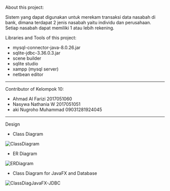 About this project:

Sistem yang dapat digunakan untuk merekam transaksi data nasabah di bank, dimana terdapat 2 jenis nasabah yaitu individu dan perusahaan. Setiap nasabah dapat memiliki 1 atau lebih rekening.


Libraries and Tools of this project:

- mysql-connector-java-8.0.26.jar
- sqlite-jdbc-3.36.0.3.jar
- scene builder
- sqlite studio
- xampp (mysql server)
- netbean editor
-------------------------------------------

Contributor of Kelompok 10:

- Ahmad Al Farizi 2017051060
- Nasywa Nathania W 2017051051
- aki Nugroho Muhammad 09031281924045

-------------------------------------------



Design

- Class Diagram

![ClassDiagram](https://user-images.githubusercontent.com/83463202/135701609-633a4328-b5f8-4116-b5c6-c72922df879b.png)


- ER Diagram

![ERDiagram](https://user-images.githubusercontent.com/83463202/135701612-35c9dbdb-debd-4a56-9c1d-025ad89329e4.png)


- Class Diagram for JavaFX and Database

![ClassDiagJavaFX-JDBC](https://user-images.githubusercontent.com/83463202/135701617-f6484abd-4cd0-478d-842c-72274834221b.png)
